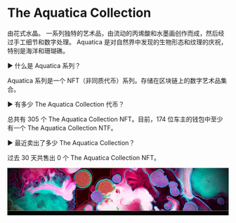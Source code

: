 # The Aquatica Collection

由花式水晶。 一系列独特的艺术品，由流动的丙烯酸和水墨画创作而成，然后经过手工细节和数字处理。 Aquatica 是对自然界中发现的生物形态和纹理的庆祝，特别是海洋和珊瑚礁。

▶ 什么是 Aquatica 系列？

Aquatica 系列是一个 NFT（非同质代币）系列。存储在区块链上的数字艺术品集合。

▶ 有多少 The Aquatica Collection 代币？

总共有 305 个 The Aquatica Collection NFT。目前，174 位车主的钱包中至少有一个 The Aquatica Collection NTF。

▶ 最近卖出了多少 The Aquatica Collection？

过去 30 天共售出 0 个 The Aquatica Collection NFT。

![unnamed](unnamed.png)
